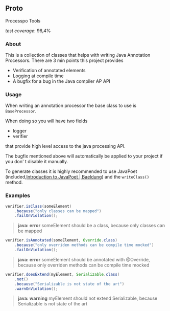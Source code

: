 ## Proto

Processpo Tools

_test coverage_: 96,4%

### About

This is a collection of classes that helps with writing Java Annotation Processors. There are 3 min points this project provides

- Verification of annotated elements
- Logging at compile time
- A bugfix for a bug in the Java compiler AP API

### Usage

When writing an annotation processor the base class to use is ``BaseProcessor``.

When doing so you will have two fields

- logger
- verifier

that provide high level access to the java processing API.

The bugfix mentioned above will automatically be applied to your project if you don' t disable it manually.

To generate classes it is highly recommended to use JavaPoet (included,[Introduction to JavaPoet | Baeldung](https://www.baeldung.com/java-poet)) and the ``writeClass()`` method.

### Examples

```java
verifier.isClass(someElement)
    .because("only classes can be mapped")
    .failOnViolation();
```

> **java: error** someElement should be a class, because only classes can be mapped

```java
verifier.isAnnotated(someElement, Override.class)
    .because("only overriden methods can be compile time mocked")
    .failOnViolation();
```

> **java: error** someElement should be annotated with @Override, because only overriden methods can be compile time mocked

```java
verifier.doesExtend(myElement, Serializable.class)
    .not()
    .because("Serializable is not state of the art")
    .warnOnViolation();
```

> **java: warning** myElement should not extend Serializable, because Serializable is not state of the art
